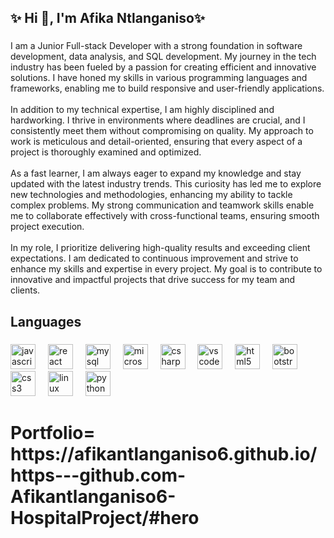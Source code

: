 <h2 align="left">✨ Hi 👋, I'm Afika Ntlanganiso✨</h2>

###

<p align="left">I am a Junior Full-stack Developer with a strong foundation in software development, data analysis, and SQL development. My journey in the tech industry has been fueled by a passion for creating efficient and innovative solutions. I have honed my skills in various programming languages and frameworks, enabling me to build responsive and user-friendly applications.<br><br>In addition to my technical expertise, I am highly disciplined and hardworking. I thrive in environments where deadlines are crucial, and I consistently meet them without compromising on quality. My approach to work is meticulous and detail-oriented, ensuring that every aspect of a project is thoroughly examined and optimized.<br><br>As a fast learner, I am always eager to expand my knowledge and stay updated with the latest industry trends. This curiosity has led me to explore new technologies and methodologies, enhancing my ability to tackle complex problems. My strong communication and teamwork skills enable me to collaborate effectively with cross-functional teams, ensuring smooth project execution.<br><br>In my role, I prioritize delivering high-quality results and exceeding client expectations. I am dedicated to continuous improvement and strive to enhance my skills and expertise in every project. My goal is to contribute to innovative and impactful projects that drive success for my team and clients.</p>

###

<h2 align="left">Languages</h2>

###

<div align="left">
  <img src="https://cdn.jsdelivr.net/gh/devicons/devicon/icons/javascript/javascript-original.svg" height="40" alt="javascript logo"  />
  <img width="12" />
  <img src="https://cdn.jsdelivr.net/gh/devicons/devicon/icons/react/react-original.svg" height="40" alt="react logo"  />
  <img width="12" />
  <img src="https://cdn.jsdelivr.net/gh/devicons/devicon/icons/mysql/mysql-original.svg" height="40" alt="mysql logo"  />
  <img width="12" />
  <img src="https://cdn.jsdelivr.net/gh/devicons/devicon/icons/microsoftsqlserver/microsoftsqlserver-plain.svg" height="40" alt="microsoftsqlserver logo"  />
  <img width="12" />
  <img src="https://cdn.jsdelivr.net/gh/devicons/devicon/icons/csharp/csharp-original.svg" height="40" alt="csharp logo"  />
  <img width="12" />
  <img src="https://cdn.jsdelivr.net/gh/devicons/devicon/icons/vscode/vscode-original.svg" height="40" alt="vscode logo"  />
  <img width="12" />
  <img src="https://cdn.jsdelivr.net/gh/devicons/devicon/icons/html5/html5-original.svg" height="40" alt="html5 logo"  />
  <img width="12" />
  <img src="https://cdn.jsdelivr.net/gh/devicons/devicon/icons/bootstrap/bootstrap-original.svg" height="40" alt="bootstrap logo"  />
  <img width="12" />
  <img src="https://cdn.jsdelivr.net/gh/devicons/devicon/icons/css3/css3-original.svg" height="40" alt="css3 logo"  />
  <img width="12" />
  <img src="https://cdn.jsdelivr.net/gh/devicons/devicon/icons/linux/linux-original.svg" height="40" alt="linux logo"  />
  <img width="12" />
  <img src="https://cdn.jsdelivr.net/gh/devicons/devicon/icons/python/python-original.svg" height="40" alt="python logo"  />
</div>
<div> <h1>Portfolio= https://afikantlanganiso6.github.io/https---github.com-Afikantlanganiso6-HospitalProject/#hero</h1></div>

###

<p align="left"></p>

###

<div align="left">
</div>

###

<p align="left"></p>

###

<p align="left"></p>

###

